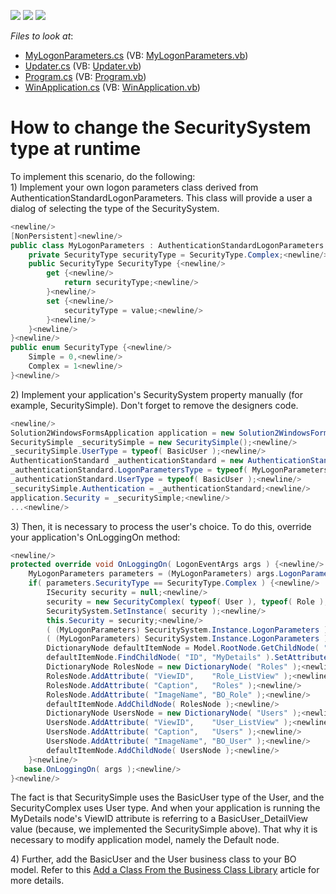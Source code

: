 <!-- default badges list -->
![](https://img.shields.io/endpoint?url=https://codecentral.devexpress.com/api/v1/VersionRange/128588306/11.2.5%2B)
[![](https://img.shields.io/badge/Open_in_DevExpress_Support_Center-FF7200?style=flat-square&logo=DevExpress&logoColor=white)](https://supportcenter.devexpress.com/ticket/details/E316)
[![](https://img.shields.io/badge/📖_How_to_use_DevExpress_Examples-e9f6fc?style=flat-square)](https://docs.devexpress.com/GeneralInformation/403183)
<!-- default badges end -->
<!-- default file list -->
*Files to look at*:

* [MyLogonParameters.cs](./CS/Solution2.Module/MyLogonParameters.cs) (VB: [MyLogonParameters.vb](./VB/Solution2.Module/MyLogonParameters.vb))
* [Updater.cs](./CS/Solution2.Module/Updater.cs) (VB: [Updater.vb](./VB/Solution2.Module/Updater.vb))
* [Program.cs](./CS/Solution2.Win/Program.cs) (VB: [Program.vb](./VB/Solution2.Win/Program.vb))
* [WinApplication.cs](./CS/Solution2.Win/WinApplication.cs) (VB: [WinApplication.vb](./VB/Solution2.Win/WinApplication.vb))
<!-- default file list end -->
# How to change the SecuritySystem type at runtime


<p>To implement this scenario, do the following:<br />
1) Implement your own logon parameters class derived from AuthenticationStandardLogonParameters. This class will provide a user a dialog of selecting the type of the SecuritySystem.<br />


```cs
<newline/>
[NonPersistent]<newline/>
public class MyLogonParameters : AuthenticationStandardLogonParameters {<newline/>
    private SecurityType securityType = SecurityType.Complex;<newline/>
    public SecurityType SecurityType {<newline/>
        get {<newline/>
            return securityType;<newline/>
        }<newline/>
        set {<newline/>
            securityType = value;<newline/>
        }<newline/>
    }<newline/>
}<newline/>
public enum SecurityType {<newline/>
    Simple = 0,<newline/>
    Complex = 1<newline/>
}<newline/>

```

</p><p>2) Implement your application's SecuritySystem property manually (for example, SecuritySimple). Don't forget to remove the designers code.     <br />


```cs
<newline/>
Solution2WindowsFormsApplication application = new Solution2WindowsFormsApplication();<newline/>
SecuritySimple _securitySimple = new SecuritySimple();<newline/>
_securitySimple.UserType = typeof( BasicUser );<newline/>
AuthenticationStandard _authenticationStandard = new AuthenticationStandard();<newline/>
_authenticationStandard.LogonParametersType = typeof( MyLogonParameters );<newline/>
_authenticationStandard.UserType = typeof( BasicUser );<newline/>
_securitySimple.Authentication = _authenticationStandard;<newline/>
application.Security = _securitySimple;<newline/>
...<newline/>

```

</p><p>3) Then, it is necessary to process the user's choice. To do this, override your application's OnLoggingOn method:<br />


```cs
<newline/>
protected override void OnLoggingOn( LogonEventArgs args ) {<newline/>
    MyLogonParameters parameters = (MyLogonParameters) args.LogonParameters;<newline/>
    if( parameters.SecurityType == SecurityType.Complex ) {<newline/>
        ISecurity security = null;<newline/>
        security = new SecurityComplex( typeof( User ), typeof( Role ), new AuthenticationStandard( typeof( User ), parameters.GetType() ) );<newline/>
        SecuritySystem.SetInstance( security );<newline/>
        this.Security = security;<newline/>
        ( (MyLogonParameters) SecuritySystem.Instance.LogonParameters ).UserName = parameters.UserName;<newline/>
        ( (MyLogonParameters) SecuritySystem.Instance.LogonParameters ).Password = parameters.Password;<newline/>
        DictionaryNode defaultItemNode = Model.RootNode.GetChildNode( "NavigationItems" ).FindChildNode( "ID", "Default" );<newline/>
        defaultItemNode.FindChildNode( "ID", "MyDetails" ).SetAttribute( "ViewID", "User_DetailView" );<newline/>
        DictionaryNode RolesNode = new DictionaryNode( "Roles" );<newline/>
        RolesNode.AddAttribute( "ViewID",    "Role_ListView" );<newline/>
        RolesNode.AddAttribute( "Caption",   "Roles" );<newline/>
        RolesNode.AddAttribute( "ImageName", "BO_Role" );<newline/>
        defaultItemNode.AddChildNode( RolesNode );<newline/>
        DictionaryNode UsersNode = new DictionaryNode( "Users" );<newline/>
        UsersNode.AddAttribute( "ViewID",    "User_ListView" );<newline/>
        UsersNode.AddAttribute( "Caption",   "Users" );<newline/>
        UsersNode.AddAttribute( "ImageName", "BO_User" );<newline/>
        defaultItemNode.AddChildNode( UsersNode );<newline/>
    }<newline/>
   base.OnLoggingOn( args );<newline/>
}<newline/>

```

The fact is that SecuritySimple uses the BasicUser type of the User, and the SecurityComplex uses User type. And when your application is running the MyDetails node's ViewID attribute is referring to a BasicUser_DetailView value (because, we implemented the SecuritySimple above). That why it is necessary to modify application model, namely the Default node.</p><p>4) Further, add the BasicUser and the User business class to your BO model. Refer to this <a href="http://documentation.devexpress.com/#Xaf/CustomDocument2721">Add a Class From the Business Class Library</a> article for more details.</p>

<br/>


